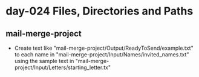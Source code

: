 # day-024  Files, Directories and Paths

## mail-merge-project
- Create text like "mail-merge-project/Output/ReadyToSend/example.txt" to each name in "mail-merge-project/Input/Names/invited_names.txt" using the sample text in "mail-merge-project/Input/Letters/starting_letter.tx"
